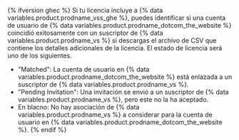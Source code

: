 {% ifversion ghec %}
Si tu licencia incluye a {% data variables.product.prodname_vss_ghe %}, puedes identificar si una cuenta de usuario de {% data variables.product.prodname_dotcom_the_website %} coincidió exitosamente con un suscriptor de {% data variables.product.prodname_vs %} si descargas el archivo de CSV que contiene los detalles adicionales de la licencia. El estado de licencia será uno de los siguientes.
- "Matched": La cuenta de usuario en {% data variables.product.prodname_dotcom_the_website %} está enlazada a un suscriptor de {% data variables.product.prodname_vs %}.
- "Pending Invitation": Una invitación se envió a un suscriptor de {% data variables.product.prodname_vs %}, pero este no la ha aceptado.
- En blacno: No hay asociación de {% data variables.product.prodname_vs %} a considerar para la cuenta de usuario en {% data variables.product.prodname_dotcom_the_website %}.
{% endif %}
